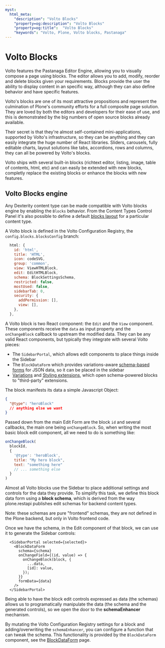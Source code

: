 ```yaml
---
myst:
  html_meta:
    "description": "Volto Blocks"
    "property=og:description": "Volto Blocks"
    "property=og:title":  "Volto Blocks"
    "keywords": "Volto, Plone, Volto blocks, Pastanaga"
---
```


# Volto Blocks

Volto features the Pastanaga Editor Engine, allowing you to visually compose
a page using blocks. The editor allows you to add, modify, reorder and delete
blocks given your requirements. Blocks provide the user the ability to display
content in an specific way, although they can also define behavior and have
specific features.

Volto's blocks are one of its most attractive propositions and represent the
culmination of Plone's community efforts for a full composite page solution.
They are loved by both the editors and developers for their ease of use, and
this is demonstrated by the big numbers of open source blocks already
available.

Their secret is that they're almost self-contained mini-applications, supported
by Volto's infrastructure, so they can be anything and they can easily
integrate the huge number of React libraries. Sliders, carousels, fully
editable charts, layout solutions like tabs, accordions, rows and columns, they
can all be powered by Volto's blocks.

Volto ships with several built-in blocks (richtext editor, listing, image,
table of contents, html, etc) and can easily be extended with new blocks,
completly replace the existing blocks or enhance the blocks with new
features.

## Volto Blocks engine

Any Dexterity content type can be made compatible with Volto blocks engine by
enabling the `Blocks` behavior. From the Content Types Control Panel it's also
possible to define a default [blocks layout](../addons/blockslayout.md) for
a particular content type.

A Volto block is defined in the Volto Configuration Registry, the
`config.blocks.blocksConfig` branch:

```js
  html: {
    id: 'html',
    title: 'HTML',
    icon: codeSVG,
    group: 'common',
    view: ViewHTMLBlock,
    edit: EditHTMLBlock,
    schema: BlockSettingsSchema,
    restricted: false,
    mostUsed: false,
    sidebarTab: 0,
    security: {
      addPermission: [],
      view: [],
    },
  },
```


A Volto block is two React component: the `Edit` and the `View` component.
These components receive the `data` as input property and the `onChangeBlock`
callback to upstream the modified data. They can be any valid React components,
but typically they integrate with several Volto pieces:

- The `SidebarPortal`, which allows edit components to place things inside the
  Sidebar
- The `BlockDataForm` which provides variations-aware [schema-based forms](../addons/blockdataform)
  for JSON data, so it can be placed in the sidebar
- [Variations](../addons/block-extensions) and [Styling
  extensions](../addons/block-styling), which open schema-powered blocks to
  "third-party" extensions.

The block manifests its data a simple Javascript Object:

```json
{
  "@type": "heroBlock"
  // anything else we want
}
```

Passed down from the main Edit Form are the block `id` and several callbacks,
the main one being `onChangeBlock`. So, when writing the most basic block edit
component, all we need to do is something like:

```js
onChangeBlock(
  blockId,
  {
    '@type': 'heroBlock',
    title: "My hero block",
    text: "something here"
    // ... something else
  }
)
```

Almost all Volto blocks use the Sidebar to place additional settings and
controls for the data they provide. To simplify this task, we define this block
data form using a **block schema**, which is derived from the way plone.restapi
publishes edit schemas for backend content types.

Note: these schemas are pure "frontend" schemas, they are not defined in the
Plone backend, but only in Volto frontend code.

Once we have the schema, in the Edit component of that block, we can use it to
generate the Sidebar controls:

```
  <SidebarPortal selected={selected}>
    <BlockDataForm
      schema={schema}
      onChangeField={(id, value) => {
        onChangeBlock(block, {
          ...data,
          [id]: value,
        });
      }}
      formData={data}
    />
  </SidebarPortal>
```

Being able to have the block edit controls expressed as data (the schemas)
allows us to programatically manipulate the data (the schema and the generated
controls), so we open the door to the **schemaEnhancer** mechanism.

By mutating the Volto Configuration Registry settings for a block and
adding/overwriting the `schemaEnhancer`, you can configure a function that can
tweak the schema. This functionality is provided by the `BlockDataForm`
component, see the [BlockDataForm](../addons/blockdataform) page.
